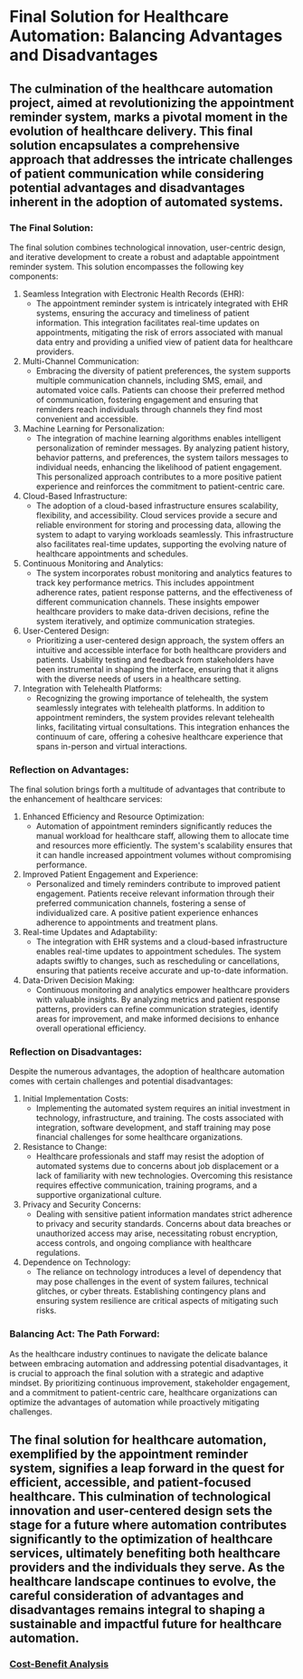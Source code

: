 # Final Solution for Healthcare Automation: Balancing Advantages and Disadvantages
## The culmination of the healthcare automation project, aimed at revolutionizing the appointment reminder system, marks a pivotal moment in the evolution of healthcare delivery. This final solution encapsulates a comprehensive approach that addresses the intricate challenges of patient communication while considering potential advantages and disadvantages inherent in the adoption of automated systems.

### The Final Solution:
The final solution combines technological innovation, user-centric design, and iterative development to create a robust and adaptable appointment reminder system. This solution encompasses the following key components:

1. Seamless Integration with Electronic Health Records (EHR):
   - The appointment reminder system is intricately integrated with EHR systems, ensuring the accuracy and timeliness of patient information. This integration facilitates real-time updates on appointments, mitigating the risk of errors associated with manual data entry and providing a unified view of patient data for healthcare providers.
2. Multi-Channel Communication:
   - Embracing the diversity of patient preferences, the system supports multiple communication channels, including SMS, email, and automated voice calls. Patients can choose their preferred method of communication, fostering engagement and ensuring that reminders reach individuals through channels they find most convenient and accessible.
3. Machine Learning for Personalization:
   - The integration of machine learning algorithms enables intelligent personalization of reminder messages. By analyzing patient history, behavior patterns, and preferences, the system tailors messages to individual needs, enhancing the likelihood of patient engagement. This personalized approach contributes to a more positive patient experience and reinforces the commitment to patient-centric care.
4. Cloud-Based Infrastructure:
   - The adoption of a cloud-based infrastructure ensures scalability, flexibility, and accessibility. Cloud services provide a secure and reliable environment for storing and processing data, allowing the system to adapt to varying workloads seamlessly. This infrastructure also facilitates real-time updates, supporting the evolving nature of healthcare appointments and schedules.
5. Continuous Monitoring and Analytics:
   - The system incorporates robust monitoring and analytics features to track key performance metrics. This includes appointment adherence rates, patient response patterns, and the effectiveness of different communication channels. These insights empower healthcare providers to make data-driven decisions, refine the system iteratively, and optimize communication strategies.
6. User-Centered Design:
   - Prioritizing a user-centered design approach, the system offers an intuitive and accessible interface for both healthcare providers and patients. Usability testing and feedback from stakeholders have been instrumental in shaping the interface, ensuring that it aligns with the diverse needs of users in a healthcare setting.
7. Integration with Telehealth Platforms:
   - Recognizing the growing importance of telehealth, the system seamlessly integrates with telehealth platforms. In addition to appointment reminders, the system provides relevant telehealth links, facilitating virtual consultations. This integration enhances the continuum of care, offering a cohesive healthcare experience that spans in-person and virtual interactions.

### Reflection on Advantages:
The final solution brings forth a multitude of advantages that contribute to the enhancement of healthcare services:
1. Enhanced Efficiency and Resource Optimization:
   - Automation of appointment reminders significantly reduces the manual workload for healthcare staff, allowing them to allocate time and resources more efficiently. The system's scalability ensures that it can handle increased appointment volumes without compromising performance.
2. Improved Patient Engagement and Experience:
   - Personalized and timely reminders contribute to improved patient engagement. Patients receive relevant information through their preferred communication channels, fostering a sense of individualized care. A positive patient experience enhances adherence to appointments and treatment plans.
3. Real-time Updates and Adaptability:
   - The integration with EHR systems and a cloud-based infrastructure enables real-time updates to appointment schedules. The system adapts swiftly to changes, such as rescheduling or cancellations, ensuring that patients receive accurate and up-to-date information.
4. Data-Driven Decision Making:
   - Continuous monitoring and analytics empower healthcare providers with valuable insights. By analyzing metrics and patient response patterns, providers can refine communication strategies, identify areas for improvement, and make informed decisions to enhance overall operational efficiency.

### Reflection on Disadvantages:
Despite the numerous advantages, the adoption of healthcare automation comes with certain challenges and potential disadvantages:
1. Initial Implementation Costs:
   - Implementing the automated system requires an initial investment in technology, infrastructure, and training. The costs associated with integration, software development, and staff training may pose financial challenges for some healthcare organizations.
2. Resistance to Change:
   - Healthcare professionals and staff may resist the adoption of automated systems due to concerns about job displacement or a lack of familiarity with new technologies. Overcoming this resistance requires effective communication, training programs, and a supportive organizational culture.
3. Privacy and Security Concerns:
   - Dealing with sensitive patient information mandates strict adherence to privacy and security standards. Concerns about data breaches or unauthorized access may arise, necessitating robust encryption, access controls, and ongoing compliance with healthcare regulations.
4. Dependence on Technology:
   - The reliance on technology introduces a level of dependency that may pose challenges in the event of system failures, technical glitches, or cyber threats. Establishing contingency plans and ensuring system resilience are critical aspects of mitigating such risks.

### Balancing Act: The Path Forward:
As the healthcare industry continues to navigate the delicate balance between embracing automation and addressing potential disadvantages, it is crucial to approach the final solution with a strategic and adaptive mindset. By prioritizing continuous improvement, stakeholder engagement, and a commitment to patient-centric care, healthcare organizations can optimize the advantages of automation while proactively mitigating challenges.

## The final solution for healthcare automation, exemplified by the appointment reminder system, signifies a leap forward in the quest for efficient, accessible, and patient-focused healthcare. This culmination of technological innovation and user-centered design sets the stage for a future where automation contributes significantly to the optimization of healthcare services, ultimately benefiting both healthcare providers and the individuals they serve. As the healthcare landscape continues to evolve, the careful consideration of advantages and disadvantages remains integral to shaping a sustainable and impactful future for healthcare automation.




### [Cost-Benefit Analysis](https://github.com/23W-GBAC/MohAli92/blob/main/Automation/4.md)
